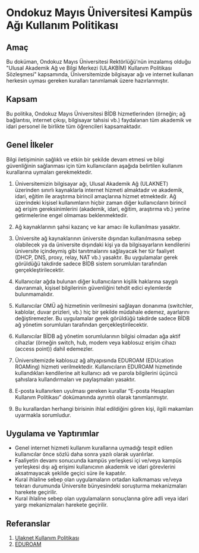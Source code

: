 Ondokuz Mayıs Üniversitesi Kampüs Ağı Kullanım Politikası
=========================================================

Amaç
----

Bu doküman, Ondokuz Mayıs Üniversitesi Rektörlüğü’nün imzalamış olduğu "Ulusal
Akademik Ağ ve Bilgi Merkezi (ULAKBİM) Kullanım Politikası Sözleşmesi"
kapsamında, Üniversitemizde bilgisayar ağı ve internet kullanan herkesin uyması
gereken kuralları tanımlamak üzere hazırlanmıştır.

Kapsam
-------

Bu politika, Ondokuz Mayıs Üniversitesi BİDB hizmetlerinden (örneğin; ağ
bağlantısı, internet çıkışı, bilgisayar tahsisi vb.) faydalanan tüm akademik ve
idari personel ile birlikte tüm öğrencileri kapsamaktadır.

Genel İlkeler
-------------

Bilgi iletişiminin sağlıklı ve etkin bir şekilde devam etmesi ve bilgi
güvenliğinin sağlanması için tüm kullanıcıların aşağıda belirtilen kullanım
kurallarına uymaları gerekmektedir.

1. Üniversitemizin bilgisayar ağı, Ulusal Akademik Ağ (ULAKNET) üzerinden
   sınırlı kaynaklarla internet hizmeti almaktadır ve akademik, idari, eğitim
   ile araştırma birincil amaçlarına hizmet etmektedir. Ağ üzerindeki kişisel
   kullanımların hiçbir zaman diğer kullanıcıların birincil ağ erişim
   gereksinimlerini (akademik, idari, eğitim, araştırma vb.) yerine
   getirmelerine engel olmaması beklenmektedir.

2. Ağ kaynaklarının şahsi kazanç ve kar amacı ile kullanılması yasaktır.

3. Üniversite ağ kaynaklarının üniversite dışından kullanılmasına sebep
   olabilecek ya da üniversite dışındaki kişi ya da bilgisayarların kendilerini
   üniversite içindeymiş gibi tanıtmalarını sağlayacak her tür faaliyet (DHCP,
   DNS, proxy, relay, NAT vb.) yasaktır. Bu uygulamalar gerek görüldüğü takdirde
   sadece BİDB sistem sorumluları tarafından gerçekleştirilecektir.

4. Kullanıcılar ağda bulunan diğer kullanıcıların kişilik haklarına saygılı
   davranmalı, kişisel bilgilerinin güvenliğini tehdit edici eylemlerde
   bulunmamalıdır.

5. Kullanıcılar OMÜ ağ hizmetinin verilmesini sağlayan donanıma (switchler,
   kablolar, duvar prizleri, vb.) hiç bir şekilde müdahale edemez, ayarlarını
   değiştiremezler. Bu uygulamalar gerek görüldüğü takdirde sadece BİDB ağ
   yönetim sorumluları tarafından gerçekleştirilecektir.

6. Kullanıcılar BİDB ağ yönetim sorumlularının bilgisi olmadan ağa aktif
   cihazlar (örneğin switch, hub, modem veya kablosuz erişim cihazı (access
   point)) dahil edemezler.

7. Üniversitemizde kablosuz ağ altyapısında EDUROAM (EDUcation ROAMing) hizmeti
   verilmektedir. Kullanıcıların EDUROAM hizmetinde kullandıkları kendilerine
   ait kullanıcı adı ve parola bilgilerini üçüncü şahıslara kullandırmaları ve
   paylaşmaları yasaktır.

8. E-posta kullanırken uyulması gereken kurallar “E-posta Hesapları Kullanım
   Politikası” dokümanında ayrıntılı olarak tanımlanmıştır.

9. Bu kurallardan herhangi birisinin ihlal edildiğini gören kişi, ilgili
   makamları uyarmakla sorumludur.

Uygulama ve Yaptırımlar
-----------------------

- Genel internet hizmeti kullanım kurallarına uymadığı tespit edilen
  kullanıcılar önce sözlü daha sonra yazılı olarak uyarılırlar.
- Faaliyetin devamı sonucunda kampüs yerleşkesi içi ve/veya kampüs yerleşkesi
  dışı ağ erişimi kullanıcının akademik ve idari görevlerini aksatmayacak
  şekilde geçici süre ile kapatılır.
- Kural ihlaline sebep olan uygulamaların ortadan kalkmaması ve/veya tekrarı
  durumunda Üniversite bünyesindeki soruşturma mekanizmaları harekete geçirilir.
- Kural ihlaline sebep olan uygulamaların sonuçlarına göre adli veya idari yargı
  mekanizmaları harekete geçirilir.

Referanslar
-----------

1. [Ulaknet Kullanım Politikası](http://ulakbim.tubitak.gov.tr/sites/images/Ulakbim/ukp-v2011.pdf)
2. [EDUROAM](http://eduroam.omu.edu.tr/)